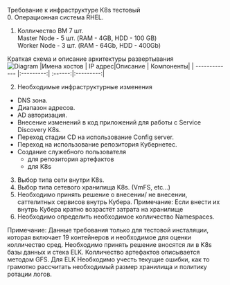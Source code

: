 Требование к инфраструктуре K8s тестовый  
0. Операционная система RHEL.  
1. Колличество ВМ 7  шт.  
Master Node - 5 шт. (RAM - 4GB, HDD - 100 GB)  
Worker Node - 3 шт. (RAM - 64Gb, HDD - 400Gb)  


Краткая схема и описание архитектуры развертывания  
![Diagram](https://hsto.org/webt/qo/mi/un/qomiunfreqwd2oyor5h-hjrjzm8.png)
|Имена хостов   |	IP адрес|Описание |	Компоненты|
| ------------- |:---------:| :------:|:---------:|




2. Необходимые инфраструктурные изменения
- DNS зона.
- Диапазон  адресов.
- AD авторизация.
- Внесение изменений в код приложений для работы с Service Discovery K8s.
- Переход стадии CD на использование Config server.
- Переход на использование репозитория Кубернетес.
- Создание служебного пользователя
  - для репозитория артефактов
  - для К8s
3. Выбор типа сети внутри K8s.
4. Выбор типа сетевого хранилища K8s. (VmFS, etc...)
5. Необходимо принять решение о внесении/ не внесении, саттелитных сервисов внутрь Кубера.
Примечание: Если внести их внутрь Кубера кратно возрастёт затрата на хранилище
6. Необходимо определить необходимое колличество Namespaces.

Примечание: Данные требования только для тестовой инсталяции, которая включает 19 контейнеров и необходимое для оценки колличество сред. Необходимо принять решение вносятся ли в K8s базы данных и стека ELK. Колличество артефактов описывается методом GFS. 
Для ELK Необходимо учесть текущие ошибки, как то грамотно рассчитать необходимый размер хранилища и политику ротации логов.

